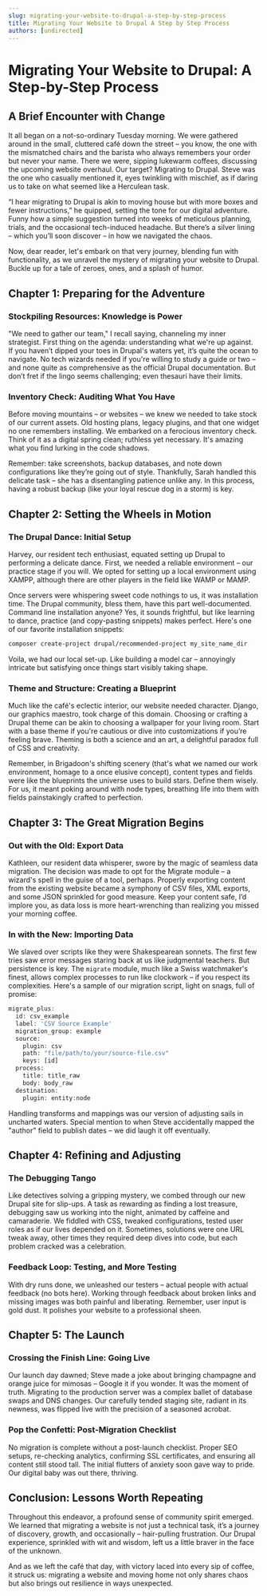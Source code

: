 ```yaml
---
slug: migrating-your-website-to-drupal-a-step-by-step-process
title: Migrating Your Website to Drupal A Step by Step Process
authors: [undirected]
---
```



# Migrating Your Website to Drupal: A Step-by-Step Process

## A Brief Encounter with Change

It all began on a not-so-ordinary Tuesday morning. We were gathered around in the small, cluttered café down the street – you know, the one with the mismatched chairs and the barista who always remembers your order but never your name. There we were, sipping lukewarm coffees, discussing the upcoming website overhaul. Our target? Migrating to Drupal. Steve was the one who casually mentioned it, eyes twinkling with mischief, as if daring us to take on what seemed like a Herculean task.

“I hear migrating to Drupal is akin to moving house but with more boxes and fewer instructions,” he quipped, setting the tone for our digital adventure. Funny how a simple suggestion turned into weeks of meticulous planning, trials, and the occasional tech-induced headache. But there’s a silver lining – which you’ll soon discover – in how we navigated the chaos. 

Now, dear reader, let's embark on that very journey, blending fun with functionality, as we unravel the mystery of migrating your website to Drupal. Buckle up for a tale of zeroes, ones, and a splash of humor.

## Chapter 1: Preparing for the Adventure

### Stockpiling Resources: Knowledge is Power

"We need to gather our team," I recall saying, channeling my inner strategist. First thing on the agenda: understanding what we're up against. If you haven’t dipped your toes in Drupal's waters yet, it’s quite the ocean to navigate. No tech wizards needed if you're willing to study a guide or two – and none quite as comprehensive as the official Drupal documentation. But don’t fret if the lingo seems challenging; even thesauri have their limits.

### Inventory Check: Auditing What You Have

Before moving mountains – or websites – we knew we needed to take stock of our current assets. Old hosting plans, legacy plugins, and that one widget no one remembers installing. We embarked on a ferocious inventory check. Think of it as a digital spring clean; ruthless yet necessary. It's amazing what you find lurking in the code shadows.

Remember: take screenshots, backup databases, and note down configurations like they’re going out of style. Thankfully, Sarah handled this delicate task – she has a disentangling patience unlike any. In this process, having a robust backup (like your loyal rescue dog in a storm) is key.

## Chapter 2: Setting the Wheels in Motion

### The Drupal Dance: Initial Setup

Harvey, our resident tech enthusiast, equated setting up Drupal to performing a delicate dance. First, we needed a reliable environment – our practice stage if you will. We opted for setting up a local environment using XAMPP, although there are other players in the field like WAMP or MAMP.

Once servers were whispering sweet code nothings to us, it was installation time. The Drupal community, bless them, have this part well-documented. Command line installation anyone? Yes, it sounds frightful, but like learning to dance, practice (and copy-pasting snippets) makes perfect. Here's one of our favorite installation snippets:

```bash
composer create-project drupal/recommended-project my_site_name_dir
```

Voila, we had our local set-up. Like building a model car – annoyingly intricate but satisfying once things start visibly taking shape.

### Theme and Structure: Creating a Blueprint

Much like the café's eclectic interior, our website needed character. Django, our graphics maestro, took charge of this domain. Choosing or crafting a Drupal theme can be akin to choosing a wallpaper for your living room. Start with a base theme if you're cautious or dive into customizations if you’re feeling brave. Theming is both a science and an art, a delightful paradox full of CSS and creativity.

Remember, in Brigadoon's shifting scenery (that's what we named our work environment, homage to a once elusive concept), content types and fields were like the blueprints the universe uses to build stars. Define them wisely. For us, it meant poking around with node types, breathing life into them with fields painstakingly crafted to perfection.

## Chapter 3: The Great Migration Begins

### Out with the Old: Export Data

Kathleen, our resident data whisperer, swore by the magic of seamless data migration. The decision was made to opt for the Migrate module – a wizard's spell in the guise of a tool, perhaps. Properly exporting content from the existing website became a symphony of CSV files, XML exports, and some JSON sprinkled for good measure. Keep your content safe, I’d implore you, as data loss is more heart-wrenching than realizing you missed your morning coffee.

### In with the New: Importing Data

We slaved over scripts like they were Shakespearean sonnets. The first few tries saw error messages staring back at us like judgmental teachers. But persistence is key. The `migrate` module, much like a Swiss watchmaker's finest, allows complex processes to run like clockwork – if you respect its complexities. Here's a sample of our migration script, light on snags, full of promise:

```php
migrate_plus:
  id: csv_example
  label: 'CSV Source Example'
  migration_group: example
  source:
    plugin: csv
    path: "file/path/to/your/source-file.csv"
    keys: [id]
  process:
    title: title_raw
    body: body_raw
  destination:
    plugin: entity:node
```

Handling transforms and mappings was our version of adjusting sails in uncharted waters. Special mention to when Steve accidentally mapped the "author" field to publish dates – we did laugh it off eventually.

## Chapter 4: Refining and Adjusting

### The Debugging Tango

Like detectives solving a gripping mystery, we combed through our new Drupal site for slip-ups. A task as rewarding as finding a lost treasure, debugging saw us working into the night, animated by caffeine and camaraderie. We fiddled with CSS, tweaked configurations, tested user roles as if our lives depended on it. Sometimes, solutions were one URL tweak away, other times they required deep dives into code, but each problem cracked was a celebration.

### Feedback Loop: Testing, and More Testing

With dry runs done, we unleashed our testers – actual people with actual feedback (no bots here). Working through feedback about broken links and missing images was both painful and liberating. Remember, user input is gold dust. It polishes your website to a professional sheen.

## Chapter 5: The Launch

### Crossing the Finish Line: Going Live

Our launch day dawned; Steve made a joke about bringing champagne and orange juice for mimosas – Google it if you wonder. It was the moment of truth. Migrating to the production server was a complex ballet of database swaps and DNS changes. Our carefully tended staging site, radiant in its newness, was flipped live with the precision of a seasoned acrobat.

### Pop the Confetti: Post-Migration Checklist

No migration is complete without a post-launch checklist. Proper SEO setups, re-checking analytics, confirming SSL certificates, and ensuring all content still stood tall. The initial flutters of anxiety soon gave way to pride. Our digital baby was out there, thriving.

## Conclusion: Lessons Worth Repeating

Throughout this endeavor, a profound sense of community spirit emerged. We learned that migrating a website is not just a technical task, it’s a journey of discovery, growth, and occasionally – hair-pulling frustration. Our Drupal experience, sprinkled with wit and wisdom, left us a little braver in the face of the unknown.

And as we left the café that day, with victory laced into every sip of coffee, it struck us: migrating a website and moving home not only shares chaos but also brings out resilience in ways unexpected.